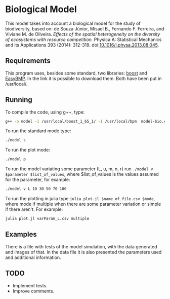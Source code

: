 # Biological Model

This model takes into account a biological model for the study of biodiversity, based on: de Souza Júnior, Misael B., Fernando F. Ferreira, and Viviane M. de Oliveira. *Effects of the spatial heterogeneity on the diversity of ecosystems with resource competition.* Physica A: Statistical Mechanics and its Applications 393 (2014): 312-319. doi:[10.1016/j.physa.2013.08.045](https://doi.org/10.1016/j.physa.2013.08.045).

## Requirements
This program uses, besides some standard, two libraries: [boost](http://www.boost.org/) and [EasyBMP](https://github.com/aburgh/EasyBMP). In the link it is possible to download them. Both have been put in /usr/local/.

## Running
To compile the code, using g++, type:
``` bash
g++ -o model -I /usr/local/boost_1_65_1/ -I /usr/local/bpm  model-bio.cpp -std=c++11
```

To run the standard mode type:
``` bash
./model s
```

To run the plot mode:
``` bash
./model p
```

To run the model variating some parameter (L, u, m, n, r) run `./model v $parameter $list_of_values`, where $list_of_values is the values assumed for the parameter, for example:
``` bash
./model v L 10 30 50 70 100
```

To run the plotting in julia type `julia plot.jl $name_of_file.csv $mode`, where mode if multiple when there are some parameter variation or simple if there aren't. For example:
``` bash
julia plot.jl varParam_L.csv multiple
```


## Examples
There is a file with tests of the model simulation, with the data generated and images of that. In the data file it is also presented the parameters used and additional information.

## TODO
- Implement tests.
- Improve comments.
